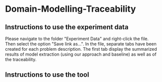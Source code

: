 # Domain-Modelling-Traceability



## Instructions to use the experiment data
Please navigate to the folder "Experiment Data" and right-click the file. Then select the option "Save link as...". In the file, separate tabs have been created for each problem description. The first tab display the summarized results of model extraction (using our approach and baseline) as well as of the traceability.



## Instructions to use the tool